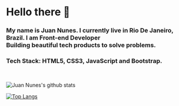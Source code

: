
# Hello there :wave:

<h3> 
 My name is Juan Nunes. I currently live in Rio De Janeiro, Brazil. I am <strong>Front-end Developer</strong> <br>
  Building beautiful tech products to solve problems.
</h3>

<h3>
  Tech Stack: <strong>HTML5, CSS3, JavaScript and Bootstrap.</strong>
</h3>

<br>

![Juan Nunes's github stats](https://github-readme-stats.vercel.app/api?username=juannunesz&hide=contribs,prs&show_icons=true&theme=radical)


[![Top Langs](https://github-readme-stats.vercel.app/api/top-langs/?username=juannunesz&layout=compact&theme=radical)](https://github.com/juannunesz/github-readme-stats)